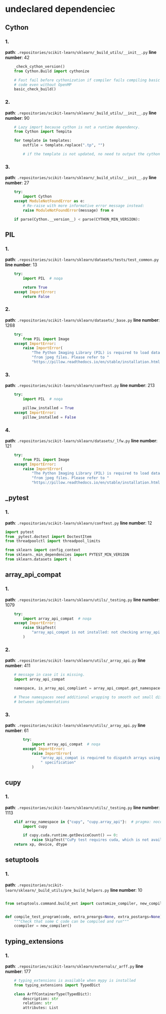 # undeclared dependenciec
## Cython
### 1.
**path**: `.repositories/scikit-learn/sklearn/_build_utils/__init__.py`
**line number**: 42
```python
    _check_cython_version()
    from Cython.Build import cythonize

    # Fast fail before cythonization if compiler fails compiling basic test
    # code even without OpenMP
    basic_check_build()


```
### 2.
**path**: `.repositories/scikit-learn/sklearn/_build_utils/__init__.py`
**line number**: 90
```python
    # Lazy import because cython is not a runtime dependency.
    from Cython import Tempita

    for template in templates:
        outfile = template.replace(".tp", "")

        # if the template is not updated, no need to output the cython file

```
### 3.
**path**: `.repositories/scikit-learn/sklearn/_build_utils/__init__.py`
**line number**: 27
```python
    try:
        import Cython
    except ModuleNotFoundError as e:
        # Re-raise with more informative error message instead:
        raise ModuleNotFoundError(message) from e

    if parse(Cython.__version__) < parse(CYTHON_MIN_VERSION):

```
## PIL
### 1.
**path**: `.repositories/scikit-learn/sklearn/datasets/tests/test_common.py`
**line number**: 13
```python
    try:
        import PIL  # noqa

        return True
    except ImportError:
        return False


```
### 2.
**path**: `.repositories/scikit-learn/sklearn/datasets/_base.py`
**line number**: 1268
```python
    try:
        from PIL import Image
    except ImportError:
        raise ImportError(
            "The Python Imaging Library (PIL) is required to load data "
            "from jpeg files. Please refer to "
            "https://pillow.readthedocs.io/en/stable/installation.html "

```
### 3.
**path**: `.repositories/scikit-learn/sklearn/conftest.py`
**line number**: 213
```python
    try:
        import PIL  # noqa

        pillow_installed = True
    except ImportError:
        pillow_installed = False


```
### 4.
**path**: `.repositories/scikit-learn/sklearn/datasets/_lfw.py`
**line number**: 121
```python
    try:
        from PIL import Image
    except ImportError:
        raise ImportError(
            "The Python Imaging Library (PIL) is required to load data "
            "from jpeg files. Please refer to "
            "https://pillow.readthedocs.io/en/stable/installation.html "

```
## _pytest
### 1.
**path**: `.repositories/scikit-learn/sklearn/conftest.py`
**line number**: 12
```python
import pytest
from _pytest.doctest import DoctestItem
from threadpoolctl import threadpool_limits

from sklearn import config_context
from sklearn._min_dependencies import PYTEST_MIN_VERSION
from sklearn.datasets import (

```
## array_api_compat
### 1.
**path**: `.repositories/scikit-learn/sklearn/utils/_testing.py`
**line number**: 1079
```python
    try:
        import array_api_compat  # noqa
    except ImportError:
        raise SkipTest(
            "array_api_compat is not installed: not checking array_api input"
        )


```
### 2.
**path**: `.repositories/scikit-learn/sklearn/utils/_array_api.py`
**line number**: 411
```python
    # message in case it is missing.
    import array_api_compat

    namespace, is_array_api_compliant = array_api_compat.get_namespace(*arrays), True

    # These namespaces need additional wrapping to smooth out small differences
    # between implementations

```
### 3.
**path**: `.repositories/scikit-learn/sklearn/utils/_array_api.py`
**line number**: 61
```python
        try:
            import array_api_compat  # noqa
        except ImportError:
            raise ImportError(
                "array_api_compat is required to dispatch arrays using the API"
                " specification"
            )

```
## cupy
### 1.
**path**: `.repositories/scikit-learn/sklearn/utils/_testing.py`
**line number**: 1113
```python
    elif array_namespace in {"cupy", "cupy.array_api"}:  # pragma: nocover
        import cupy

        if cupy.cuda.runtime.getDeviceCount() == 0:
            raise SkipTest("CuPy test requires cuda, which is not available")
    return xp, device, dtype

```
## setuptools
### 1.
**path**: `.repositories/scikit-learn/sklearn/_build_utils/pre_build_helpers.py`
**line number**: 10
```python

from setuptools.command.build_ext import customize_compiler, new_compiler


def compile_test_program(code, extra_preargs=None, extra_postargs=None):
    """Check that some C code can be compiled and run"""
    ccompiler = new_compiler()

```
## typing_extensions
### 1.
**path**: `.repositories/scikit-learn/sklearn/externals/_arff.py`
**line number**: 177
```python
    # typing_extensions is available when mypy is installed
    from typing_extensions import TypedDict

    class ArffContainerType(TypedDict):
        description: str
        relation: str
        attributes: List

```
